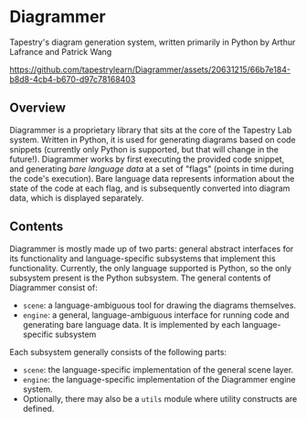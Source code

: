 # Diagrammer
Tapestry's diagram generation system, written primarily in Python by Arthur Lafrance and Patrick Wang

https://github.com/tapestrylearn/Diagrammer/assets/20631215/66b7e184-b8d8-4cb4-b670-d97c78168403


## Overview
Diagrammer is a proprietary library that sits at the core of the Tapestry Lab system. Written in Python, it is used for generating diagrams based on code snippets (currently only Python is supported, but that will change in the future!). Diagrammer works by first executing the provided code snippet, and generating _bare language data_ at a set of "flags" (points in time during the code's execution). Bare language data represents information about the state of the code at each flag, and is subsequently converted into diagram data, which is displayed separately.

## Contents
Diagrammer is mostly made up of two parts: general abstract interfaces for its functionality and language-specific subsystems that implement this functionality. Currently, the only language supported is Python, so the only subsystem present is the Python subsystem. The general contents of Diagrammer consist of:

* `scene`: a language-ambiguous tool for drawing the diagrams themselves.
* `engine`: a general, language-ambiguous interface for running code and generating bare language data. It is implemented by each language-specific subsystem

Each subsystem generally consists of the following parts:

* `scene`: the language-specific implementation of the general scene layer.
* `engine`: the language-specific implementation of the Diagrammer engine system.
* Optionally, there may also be a `utils` module where utility constructs are defined.
